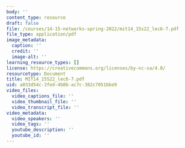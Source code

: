```yaml
---
body: ''
content_type: resource
draft: false
file: /courses/14-15-networks-spring-2022/mit14_15s22_lec6-7.pdf
file_type: application/pdf
image_metadata:
  caption: ''
  credit: ''
  image-alt: ''
learning_resource_types: []
license: https://creativecommons.org/licenses/by-nc-sa/4.0/
resourcetype: Document
title: MIT14_15S22_lec6-7.pdf
uid: a033d54c-3fed-4b0b-ac7c-382c7051bbe9
video_files:
  video_captions_file: ''
  video_thumbnail_file: ''
  video_transcript_file: ''
video_metadata:
  video_speakers: ''
  video_tags: ''
  youtube_description: ''
  youtube_id: ''
---
```

